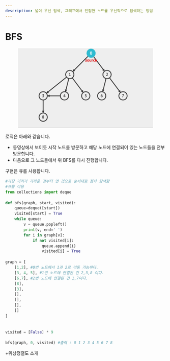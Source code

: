 ```yaml
---
description: 넓이 우선 탐색, 그래프에서 인접한 노드를 우선적으로 탐색하는 방법
---
```


# BFS

<figure><img src="../.gitbook/assets/bfs.gif" alt=""><figcaption></figcaption></figure>

로직은 아래와 같습니다.

* 동영상에서 보이듯 시작 노드를 방문하고 해당 노드에 연결되어 있는 노드들을 전부 방문합니다.
* 다음으로 그 노드들에서 위 BFS를 다시 진행합니다.



구현은 큐를 사용합니다.

```python
#가장 거리가 가까운 것부터 먼 것으로 순서대로 점차 탐색함
#큐를 이용
from collections import deque

def bfs(graph, start, visited):
    queue=deque([start])
    visited[start] = True
    while queue:
        v = queue.popleft()
        print(v, end=' ')
        for i in graph[v]:
            if not visited[i]:
                queue.append(i)
                visited[i] = True

graph = [
    [1,2], #0번 노드에서 1과 2로 이동 가능하다.
    [3, 4, 5], #1번 노드에 연결된 건 2,3,8 이다.
    [6,7], #2번 노드에 연결된 건 1,7이다.
    [8],
    [3],
    [],
    [],
    [],
    []
]


visited = [False] * 9

bfs(graph, 0, visited) #출력 : 0 1 2 3 4 5 6 7 8 
```



\+위상정렬도 소개
